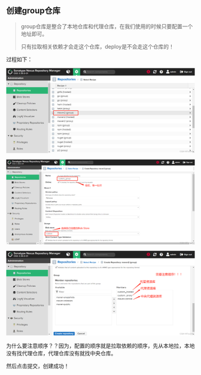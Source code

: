 ## 创建group仓库

> group仓库是整合了本地仓库和代理仓库，在我们使用的时候只要配置一个地址即可。
>
> 只有拉取相关依赖才会走这个仓库，deploy是不会走这个仓库的！



过程如下：

![avatar](../../../images/ac8f7f68d5de59a533.png)

![avatar](../../../images/42c942d164d14a67937a4257f8fad79a.png)

![avatar](../../../images/7d839e4ec767c3.png)

为什么要注意顺序？？因为，配置的顺序就是拉取依赖的顺序，先从本地拉，本地没有找代理仓库，代理仓库没有就找中央仓库。



然后点击提交，创建成功！